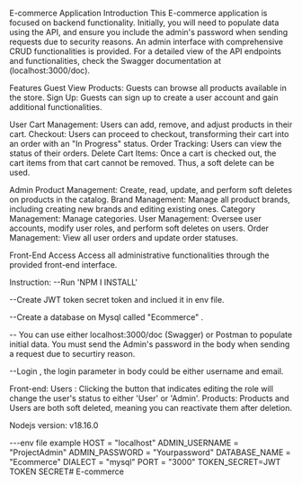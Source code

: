 E-commerce Application
Introduction
This E-commerce application is focused on backend functionality. Initially, you will need to populate data using the API, and ensure you include the admin's password when sending requests due to security reasons. An admin interface with comprehensive CRUD functionalities is provided. For a detailed view of the API endpoints and functionalities, check the Swagger documentation at (localhost:3000/doc).

Features
Guest
View Products: Guests can browse all products available in the store.
Sign Up: Guests can sign up to create a user account and gain additional functionalities.

User
Cart Management: Users can add, remove, and adjust products in their cart.
Checkout: Users can proceed to checkout, transforming their cart into an order with an "In Progress" status.
Order Tracking: Users can view the status of their orders.
Delete Cart Items: Once a cart is checked out, the cart items from that cart cannot be removed. Thus, a soft delete can be used.

Admin
Product Management: Create, read, update, and perform soft deletes on products in the catalog.
Brand Management: Manage all product brands, including creating new brands and editing existing ones.
Category Management: Manage categories.
User Management: Oversee user accounts, modify user roles, and perform soft deletes on users.
Order Management: View all user orders and update order statuses.

Front-End Access
Access all administrative functionalities through the provided front-end interface.



Instruction: --Run 'NPM I INSTALL'

--Create JWT token secret token and inclued it in env file.

--Create a database on Mysql called "Ecommerce" .

-- You can use either localhost:3000/doc (Swagger) or Postman to populate initial data. You must send the Admin's password in the body when sending a request due to securtiry reason.

--Login , the login parameter in body could be either username and email. 

Front-end: Users : Clicking the button that indicates editing the role will change the user's status to either 'User' or 'Admin'. Products: Products and Users are both soft deleted, meaning you can reactivate them after deletion.


Nodejs version: v18.16.0

---env file example 
HOST = "localhost" 
ADMIN_USERNAME = "ProjectAdmin" 
ADMIN_PASSWORD = "Yourpassword" 
DATABASE_NAME = "Ecommerce" 
DIALECT = "mysql" 
PORT = "3000" 
TOKEN_SECRET=JWT TOKEN SECRET# E-commerce
